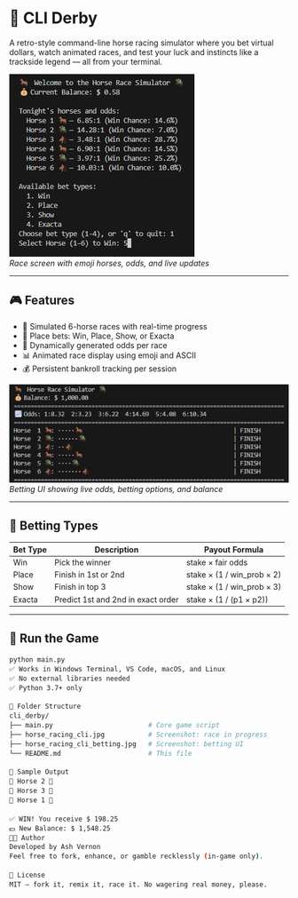 # 🐴 CLI Derby

A retro-style command-line horse racing simulator where you bet virtual dollars, watch animated races, and test your luck and instincts like a trackside legend — all from your terminal.

![Intro](horse_racing_cli.jpg)  
*Race screen with emoji horses, odds, and live updates*

---

## 🎮 Features

- 🐎 Simulated 6-horse races with real-time progress
- 💸 Place bets: Win, Place, Show, or Exacta
- 🎲 Dynamically generated odds per race
- 📊 Animated race display using emoji and ASCII
- 💰 Persistent bankroll tracking per session

![Betting Menu](horse_racing_cli_betting.jpg)  
*Betting UI showing live odds, betting options, and balance*

---

## 🧪 Betting Types

| Bet Type | Description                         | Payout Formula                        |
|----------|-------------------------------------|----------------------------------------|
| Win      | Pick the winner                     | stake × fair odds                     |
| Place    | Finish in 1st or 2nd                | stake × (1 / win_prob × 2)            |
| Show     | Finish in top 3                     | stake × (1 / win_prob × 3)            |
| Exacta   | Predict 1st and 2nd in exact order  | stake × (1 / (p1 × p2))               |

---

## 🏁 Run the Game

```bash
python main.py
✅ Works in Windows Terminal, VS Code, macOS, and Linux
✅ No external libraries needed
✅ Python 3.7+ only

📁 Folder Structure
cli_derby/
├── main.py                        # Core game script
├── horse_racing_cli.jpg           # Screenshot: race in progress
├── horse_racing_cli_betting.jpg   # Screenshot: betting UI
└── README.md                      # This file

💬 Sample Output
🥇 Horse 2 🏇
🥈 Horse 3 🐴
🥉 Horse 1 🐎

✅ WIN! You receive $ 198.25
💵 New Balance: $ 1,548.25
👨‍💻 Author
Developed by Ash Vernon
Feel free to fork, enhance, or gamble recklessly (in-game only).

📜 License
MIT — fork it, remix it, race it. No wagering real money, please.
